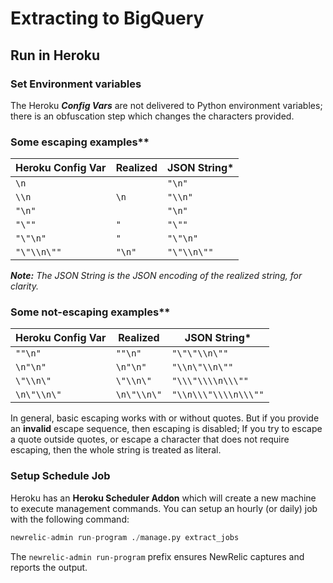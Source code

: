 
# Extracting to BigQuery

## Run in Heroku

### Set Environment variables

The Heroku ***Config Vars*** are not delivered to Python environment variables; there is an obfuscation step which changes the characters provided.

### Some escaping examples**

| Heroku Config Var |  Realized   | JSON String*         |
| ----------------- | ----------- | -------------------- |
|      `\n`         |             |  `"\n"`              |
|      `\\n`        | `\n`        |  `"\\n"`             |
|      `"\n"`       |             |  `"\n"`              |
|      `"\""`       | `"`         |  `"\""`              |
|      `"\"\n"`     | `"`         |  `"\"\n"`            |
|      `"\"\\n\""`  | `"\n"`      |  `"\"\\n\""`         |

***Note:** The JSON String is the JSON encoding of the realized string, for clarity.*

### Some not-escaping examples**

| Heroku Config Var |  Realized   | JSON String*         |
| ----------------- | ----------- | -------------------- |
|      `""\n"`      | `""\n"`     |  `"\"\"\\n\""`       |
|      `\n"\n"`     | `\n"\n"`    |  `"\\n\"\\n\""`      |
|      `\"\\n\"`    | `\"\\n\"`   |  `"\\\"\\\\n\\\""`   |  
|      `\n\"\\n\"`  | `\n\"\\n\"` |  `"\\n\\\"\\\\n\\\""`|

In general, basic escaping works with or without quotes. But if you provide an **invalid** escape sequence, then escaping is disabled; If you try to escape a quote outside quotes, or escape a character that does not require escaping, then the whole string is treated as literal.

### Setup Schedule Job

Heroku has an **Heroku Scheduler Addon** which will create a new machine to execute management commands. You can setup an hourly (or daily) job with the following command:

```python
newrelic-admin run-program ./manage.py extract_jobs
```

The `newrelic-admin run-program` prefix ensures NewRelic captures and reports the output.
